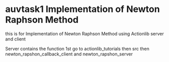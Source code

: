 # auvtask1 Implementation of Newton Raphson Method

this is for Implementation of Newton Raphson Method using Actionlib server and client

  Server contains the  function
  1st go to actionlib_tutorials then src then newton_rapshon_callback_client and newton_rapshon_server
  
  
  
